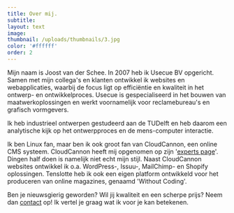 ```yaml
---
title: Over mij.
subtitle:
layout: text
image:
thumbnail: /uploads/thumbnails/3.jpg
color: '#ffffff'
order: 2
---
```



Mijn naam is Joost van der Schee. In 2007 heb ik Usecue BV opgericht. Samen met mijn collega's en klanten ontwikkel ik websites en webapplicaties, waarbij de focus ligt op effici&euml;ntie en kwaliteit in het ontwerp- en ontwikkelproces. Usecue is gespecialiseerd in het bouwen van maatwerkoplossingen en werkt voornamelijk voor reclamebureau's en grafisch vormgevers. 

Ik heb industrieel ontwerpen gestudeerd aan de TUDelft en heb daarom een analytische kijk op het ontwerpproces en de mens-computer interactie.

Ik ben Linux fan, maar ben ik ook groot fan van CloudCannon, een online CMS systeem. CloudCannon heeft mij opgenomen op zijn '[experts page](https://cloudcannon.com/experts/)'. Dingen half doen is namelijk niet echt mijn stijl. Naast CloudCannon websites ontwikkel ik o.a. WordPress-, Issuu-, MailChimp- en Shopify oplossingen. Tenslotte heb ik ook een eigen platform ontwikkeld voor het produceren van online magazines, genaamd 'Without Coding'. 

Ben je nieuwsgierig geworden? Wil jij kwaliteit en een scherpe prijs? Neem dan [contact](/contact) op! Ik vertel je graag wat ik voor je kan betekenen.
